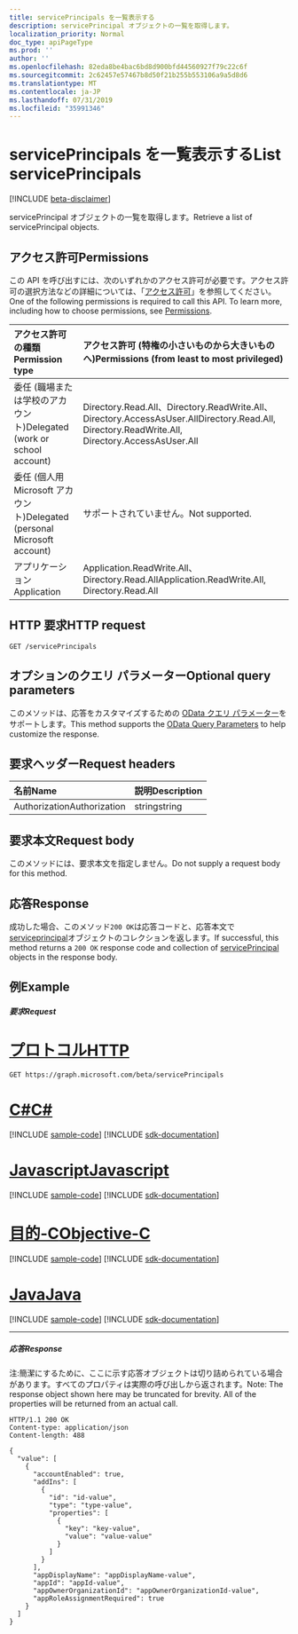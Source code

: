 ```yaml
---
title: servicePrincipals を一覧表示する
description: servicePrincipal オブジェクトの一覧を取得します。
localization_priority: Normal
doc_type: apiPageType
ms.prod: ''
author: ''
ms.openlocfilehash: 82eda8be4bac6bd8d900bfd44560927f79c22c6f
ms.sourcegitcommit: 2c62457e57467b8d50f21b255b553106a9a5d8d6
ms.translationtype: MT
ms.contentlocale: ja-JP
ms.lasthandoff: 07/31/2019
ms.locfileid: "35991346"
---
```

# <a name="list-serviceprincipals"></a><span data-ttu-id="8f1dc-103">servicePrincipals を一覧表示する</span><span class="sxs-lookup"><span data-stu-id="8f1dc-103">List servicePrincipals</span></span>

[!INCLUDE [beta-disclaimer](../../includes/beta-disclaimer.md)]

<span data-ttu-id="8f1dc-104">servicePrincipal オブジェクトの一覧を取得します。</span><span class="sxs-lookup"><span data-stu-id="8f1dc-104">Retrieve a list of servicePrincipal objects.</span></span>

## <a name="permissions"></a><span data-ttu-id="8f1dc-105">アクセス許可</span><span class="sxs-lookup"><span data-stu-id="8f1dc-105">Permissions</span></span>

<span data-ttu-id="8f1dc-p101">この API を呼び出すには、次のいずれかのアクセス許可が必要です。アクセス許可の選択方法などの詳細については、「[アクセス許可](/graph/permissions-reference)」を参照してください。</span><span class="sxs-lookup"><span data-stu-id="8f1dc-p101">One of the following permissions is required to call this API. To learn more, including how to choose permissions, see [Permissions](/graph/permissions-reference).</span></span>


|<span data-ttu-id="8f1dc-108">アクセス許可の種類</span><span class="sxs-lookup"><span data-stu-id="8f1dc-108">Permission type</span></span>      | <span data-ttu-id="8f1dc-109">アクセス許可 (特権の小さいものから大きいものへ)</span><span class="sxs-lookup"><span data-stu-id="8f1dc-109">Permissions (from least to most privileged)</span></span>              |
|:--------------------|:---------------------------------------------------------|
|<span data-ttu-id="8f1dc-110">委任 (職場または学校のアカウント)</span><span class="sxs-lookup"><span data-stu-id="8f1dc-110">Delegated (work or school account)</span></span> | <span data-ttu-id="8f1dc-111">Directory.Read.All、Directory.ReadWrite.All、Directory.AccessAsUser.All</span><span class="sxs-lookup"><span data-stu-id="8f1dc-111">Directory.Read.All, Directory.ReadWrite.All, Directory.AccessAsUser.All</span></span>    |
|<span data-ttu-id="8f1dc-112">委任 (個人用 Microsoft アカウント)</span><span class="sxs-lookup"><span data-stu-id="8f1dc-112">Delegated (personal Microsoft account)</span></span> | <span data-ttu-id="8f1dc-113">サポートされていません。</span><span class="sxs-lookup"><span data-stu-id="8f1dc-113">Not supported.</span></span>    |
|<span data-ttu-id="8f1dc-114">アプリケーション</span><span class="sxs-lookup"><span data-stu-id="8f1dc-114">Application</span></span> | <span data-ttu-id="8f1dc-115">Application.ReadWrite.All、Directory.Read.All</span><span class="sxs-lookup"><span data-stu-id="8f1dc-115">Application.ReadWrite.All, Directory.Read.All</span></span> |

## <a name="http-request"></a><span data-ttu-id="8f1dc-116">HTTP 要求</span><span class="sxs-lookup"><span data-stu-id="8f1dc-116">HTTP request</span></span>

<!-- { "blockType": "ignored" } -->
```http
GET /servicePrincipals
```
## <a name="optional-query-parameters"></a><span data-ttu-id="8f1dc-117">オプションのクエリ パラメーター</span><span class="sxs-lookup"><span data-stu-id="8f1dc-117">Optional query parameters</span></span>

<span data-ttu-id="8f1dc-118">このメソッドは、応答をカスタマイズするための [OData クエリ パラメーター](https://developer.microsoft.com/graph/docs/concepts/query_parameters)をサポートします。</span><span class="sxs-lookup"><span data-stu-id="8f1dc-118">This method supports the [OData Query Parameters](https://developer.microsoft.com/graph/docs/concepts/query_parameters) to help customize the response.</span></span>

## <a name="request-headers"></a><span data-ttu-id="8f1dc-119">要求ヘッダー</span><span class="sxs-lookup"><span data-stu-id="8f1dc-119">Request headers</span></span>
| <span data-ttu-id="8f1dc-120">名前</span><span class="sxs-lookup"><span data-stu-id="8f1dc-120">Name</span></span> | <span data-ttu-id="8f1dc-121">説明</span><span class="sxs-lookup"><span data-stu-id="8f1dc-121">Description</span></span> |
|:----------|:----------|
| <span data-ttu-id="8f1dc-122">Authorization</span><span class="sxs-lookup"><span data-stu-id="8f1dc-122">Authorization</span></span>  | <span data-ttu-id="8f1dc-123">string</span><span class="sxs-lookup"><span data-stu-id="8f1dc-123">string</span></span>  | <span data-ttu-id="8f1dc-p102">ベアラー {トークン}。必須。</span><span class="sxs-lookup"><span data-stu-id="8f1dc-p102">Bearer {token}. Required.</span></span> |

## <a name="request-body"></a><span data-ttu-id="8f1dc-126">要求本文</span><span class="sxs-lookup"><span data-stu-id="8f1dc-126">Request body</span></span>

<span data-ttu-id="8f1dc-127">このメソッドには、要求本文を指定しません。</span><span class="sxs-lookup"><span data-stu-id="8f1dc-127">Do not supply a request body for this method.</span></span>

## <a name="response"></a><span data-ttu-id="8f1dc-128">応答</span><span class="sxs-lookup"><span data-stu-id="8f1dc-128">Response</span></span>

<span data-ttu-id="8f1dc-129">成功した場合、このメソッド`200 OK`は応答コードと、応答本文で[serviceprincipal](../resources/serviceprincipal.md)オブジェクトのコレクションを返します。</span><span class="sxs-lookup"><span data-stu-id="8f1dc-129">If successful, this method returns a `200 OK` response code and collection of [servicePrincipal](../resources/serviceprincipal.md) objects in the response body.</span></span>

## <a name="example"></a><span data-ttu-id="8f1dc-130">例</span><span class="sxs-lookup"><span data-stu-id="8f1dc-130">Example</span></span>

##### <a name="request"></a><span data-ttu-id="8f1dc-131">要求</span><span class="sxs-lookup"><span data-stu-id="8f1dc-131">Request</span></span>


# <a name="httptabhttp"></a>[<span data-ttu-id="8f1dc-132">プロトコル</span><span class="sxs-lookup"><span data-stu-id="8f1dc-132">HTTP</span></span>](#tab/http)
<!-- {
  "blockType": "request",
  "name": "get_serviceprincipals"
}-->
```http
GET https://graph.microsoft.com/beta/servicePrincipals
```
# <a name="ctabcsharp"></a>[<span data-ttu-id="8f1dc-133">C#</span><span class="sxs-lookup"><span data-stu-id="8f1dc-133">C#</span></span>](#tab/csharp)
[!INCLUDE [sample-code](../includes/snippets/csharp/get-serviceprincipals-csharp-snippets.md)]
[!INCLUDE [sdk-documentation](../includes/snippets/snippets-sdk-documentation-link.md)]

# <a name="javascripttabjavascript"></a>[<span data-ttu-id="8f1dc-134">Javascript</span><span class="sxs-lookup"><span data-stu-id="8f1dc-134">Javascript</span></span>](#tab/javascript)
[!INCLUDE [sample-code](../includes/snippets/javascript/get-serviceprincipals-javascript-snippets.md)]
[!INCLUDE [sdk-documentation](../includes/snippets/snippets-sdk-documentation-link.md)]

# <a name="objective-ctabobjc"></a>[<span data-ttu-id="8f1dc-135">目的-C</span><span class="sxs-lookup"><span data-stu-id="8f1dc-135">Objective-C</span></span>](#tab/objc)
[!INCLUDE [sample-code](../includes/snippets/objc/get-serviceprincipals-objc-snippets.md)]
[!INCLUDE [sdk-documentation](../includes/snippets/snippets-sdk-documentation-link.md)]

# <a name="javatabjava"></a>[<span data-ttu-id="8f1dc-136">Java</span><span class="sxs-lookup"><span data-stu-id="8f1dc-136">Java</span></span>](#tab/java)
[!INCLUDE [sample-code](../includes/snippets/java/get-serviceprincipals-java-snippets.md)]
[!INCLUDE [sdk-documentation](../includes/snippets/snippets-sdk-documentation-link.md)]

---

##### <a name="response"></a><span data-ttu-id="8f1dc-137">応答</span><span class="sxs-lookup"><span data-stu-id="8f1dc-137">Response</span></span>

<span data-ttu-id="8f1dc-p103">注:簡潔にするために、ここに示す応答オブジェクトは切り詰められている場合があります。すべてのプロパティは実際の呼び出しから返されます。</span><span class="sxs-lookup"><span data-stu-id="8f1dc-p103">Note: The response object shown here may be truncated for brevity. All of the properties will be returned from an actual call.</span></span>
<!-- {
  "blockType": "response",
  "truncated": true,
  "@odata.type": "microsoft.graph.servicePrincipal",
  "isCollection": true
} -->
```http
HTTP/1.1 200 OK
Content-type: application/json
Content-length: 488

{
  "value": [
    {
      "accountEnabled": true,
      "addIns": [
        {
          "id": "id-value",
          "type": "type-value",
          "properties": [
            {
              "key": "key-value",
              "value": "value-value"
            }
          ]
        }
      ],
      "appDisplayName": "appDisplayName-value",
      "appId": "appId-value",
      "appOwnerOrganizationId": "appOwnerOrganizationId-value",
      "appRoleAssignmentRequired": true
    }
  ]
}
```

<!-- uuid: 8fcb5dbc-d5aa-4681-8e31-b001d5168d79
2015-10-25 14:57:30 UTC -->
<!--
{
  "type": "#page.annotation",
  "description": "List servicePrincipals",
  "keywords": "",
  "section": "documentation",
  "tocPath": "",
  "suppressions": [
  ]
}
-->
